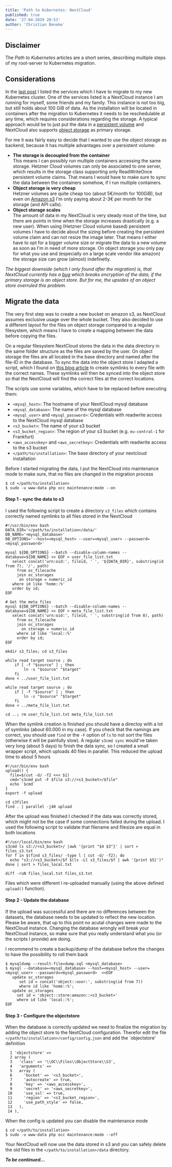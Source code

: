 ```yaml
---
title: 'Path to Kubernetes: NextCloud'
published: true
date: '27-04-2019 20:53'
author: 'Christian Beneke'
---
```


## Disclaimer
The *Path to Kubernetes* articles are a short series, describing multiple steps of my root-server to Kubernetes migration.

## Considerations
In the [last post](/blog/path-to-kubernetes-nextcloud) I listed the services which I have to migrate to my new Kubernetes cluster. One of the services listed is a NextCloud instance I am running for myself, some friends and my family. This instance is not too big, but still holds about 100 GiB of data. As the installation will be located in containers after the migration to Kubernetes it needs to be reschedulable at any time, which requires considerations regarding the storage. A typical approach would be to just put the data in a [persistent volume](https://kubernetes.io/docs/concepts/storage/persistent-volumes/) and NextCloud also supports [object storage](https://docs.nextcloud.com/server/16/admin_manual/configuration_files/primary_storage.html) as primary storage.

For me it was fairly easy to decide that I wanted to use the object storage as backend, because it has multiple advantages over a persistent volume:
* **The storage is decoupled from the container**  
  This means I can possibly run multiple containers accessing the same storage. Hetzner Cloud volumes can only be associated to one server, which results in the storage class supporting only ReadWriteOnce persistent volume claims. That means I would have to make sure to sync the data between the containers somehow, if I run multiple containers.
* **Object storage is very cheap**  
  Hetzner volumes are quite cheap too (about 5€/month for 100GiB), but even on [Amazon s3](https://aws.amazon.com/s3/) I'm only paying about 2-3€ per month for the storage (and API calls).
* **Object storage scales**  
  The amount of data in my NextCloud is very steady most of the time, but there are points in time when the storage increases drastically (e.g. a new user). When using (Hetzner Cloud volume based) persistent volumes I have to decide about the sizing before creating the persistent volume claim and can not resize the image later. That means I either have to opt for a bigger volume size or migrate the data to a new volume as soon as I'm in need of more storage. On object storage you only pay for what you use and (especially on a large scale vendor like amazon) the storage size can grow (almost) indefinetly.

*The biggest downside (which I only found after the migration) is, that NextCloud currently has a [bug](https://github.com/nextcloud/server/issues/11826) which breaks encryption of the data, if the primary storage is an object store. But for me, the upsides of an object store overruled this problem.*

## Migrate the data
The very first step was to create a new bucket on amazon s3, as NextCloud assumes exclusive usage over the whole bucket. They also decided to use a different layout for the files on object storage compared to a regular filesystem, which means I have to create a mapping between the data before copying the files.

On a regular filesystem NextCloud stores the data in the data directory in the same folder structure as the files are saved by the user. On object storage the files are all located in the base directory and named after the file-ID in the database. To sync the data into the object store I adapted a script, which I found on [this blog article](https://pedal.me.uk/migrating-a-nextcloud-instance-to-amazon-s3/) to create symlinks to every file with the correct names. These symlinks will then be synced into the object store so that the NextCloud will find the correct files at the correct locations.

The scripts use some variables, which have to be replaced before executing them:
* `<mysql_host>`: The hostname of your NextCloud mysql database
* `<mysql_database>`: The name of the mysql database
* `<mysql_user>` and `<mysql_password>`: Credentials with readwrite access to the NextCloud mysql database
* `<s3_bucket>`: The name of your s3 bucket
* `<s3_bucket_region>`: The region of your s3 bucket (e.g. `eu-central-1` for Frankfurt)
* `<aws_accesskey>` and `<aws_secretkey>`: Credentials with readwrite access to the s3 bucket
* `</path/to/installation>`: The base directory of your nextcloud installation

Before I started migrating the data, I put the NextCloud into maintenance mode to make sure, that no files are changed in the migration process

```
$ cd </path/to/installation>
$ sudo -u www-data php occ maintenance:mode --on
```

#### Step 1 - sync the data to s3
I used the following script to create a directory `s3_files` which contains correctly named symlinks to all files stored in the NextCloud

```
#!/usr/bin/env bash
DATA_DIR='</path/to/installation>/data/'
DB_NAME='<mysql_database>'
DB_OPTIONS='--host=<mysql_host> --user=<mysql_user> --password=<mysql_password>'

mysql ${DB_OPTIONS} --batch --disable-column-names --database=${DB_NAME} << EOF > user_file_list.txt
   select concat('urn:oid:', fileid, ' ', '${DATA_DIR}', substring(id from 7), '/', path)
     from oc_filecache
     join oc_storages
      on storage = numeric_id
   where id like 'home::%'
   order by id;
EOF

# Get the meta files
mysql ${DB_OPTIONS} --batch --disable-column-names --database=${DB_NAME} << EOF > meta_file_list.txt
   select concat('urn:oid:', fileid, ' ', substring(id from 8), path)
     from oc_filecache
     join oc_storages
       on storage = numeric_id
     where id like 'local::%'
     order by id;
EOF

mkdir s3_files; cd s3_files

while read target source ; do
    if [ -f "$source" ] ; then
        ln -s "$source" "$target"
    fi
done < ../user_file_list.txt

while read target source ; do
    if [ -f "$source" ] ; then
        ln -s "$source" "$target"
    fi
done < ../meta_file_list.txt

cd ..; rm user_file_list.txt meta_file_list.txt
```

When the symlink creation is finished you should have a directoy with a lot of symlinks (about 60.000 in my case). If you check that the namings are correct, you should use `find` or the `-F` option of `ls` to not sort the files (otherwise it will be painfully slow). A regular `s3cmd sync` would've taken very long (about 5 days) to finish the data sync, so I created a small wrapper script, which uploads 40 files in parallel. This reduced the upload time to about 5 hours

```
#!/usr/bin/env bash
upload() {
  file=$(cut -d/ -f2 <<< $1)
  cmd="s3cmd put -F $file s3://<s3_bucket>/$file"
  echo `$cmd`
}
export -f upload

cd s3files
find . | parallel -j40 upload
```

After the upload was finished I checked if the data was correctly stored, which might not be the case if some connections failed during the upload. I used the following script to validate that filename and filesize are equal in both locations

```
#!/usr/local/bin/env bash
s3cmd ls s3://<s3_bucket>/ |awk '{print "$4 $3"}' | sort > files_s3.txt
for f in $(find s3_files/ -type l | cut -d/ -f2); do
  echo "s3://<s3_bucket>/$f $(ls -Ll s3_files/$f | awk '{print $5}')"
done | sort > files_local.txt

diff -ruN files_local.txt files_s3.txt
```

Files which were different I re-uploaded manually (using the above defined `upload()` function).

#### Step 2 - Update the database
If the upload was successful and there are no differences between the datasets, the database needs to be updated to reflect the new location. Please be aware, that up to this point no acutal changes were made to the NextCloud instance. Changing the database wrongly *will* break your NextCloud instance, so make sure that you really understand what you (or the scripts I provide) are doing.

I recommend to create a backup/dump of the database before the changes to have the possibility to roll them back

```
$ mysqldump --result-file=dump.sql <mysql_database>
$ mysql --database=<mysql_database> --host=<mysql_host> --user=<mysql_user> --password=<mysql_password>  <<EOF
   update oc_storages
      set id = concat('object::user:', substring(id from 7))
      where id like 'home::%';
   update oc_storages
     set id = 'object::store:amazon::<s3_bucket>'
     where id like 'local::%';
EOF
```

#### Step 3 - Configure the objectstore
When the database is correctly updated we need to finalize the migration by adding the object store to the NextCloud configuration. Therefor edit the file `</path/to/installation>/config/config.json` and add the `objectstore' definition

```
  1 'objectstore' =>
  2 array (
  3   'class' => '\\OC\\Files\\ObjectStore\\S3',
  4   'arguments' =>
  5   array (
  6     'bucket' => '<s3_bucket>',
  7     'autocreate' => true,
  8     'key' => '<aws_accesskey>',
  9     'secret' => '<aws_secretkey>',
 10     'use_ssl' => true,
 11     'region' => '<s3_bucket_region>',
 12     'use_path_style' => false,
 13   ),
 14 ),
```

When the config is updated you can disable the maintenance mode

```
$ cd </path/to/installation>
$ sudo -u www-data php occ maintenance:mode --off
```

Your NextCloud will now use the data stored in s3 and you can safely delete the old files in the `</path/to/installation>/data` directory.

***To be continued...***